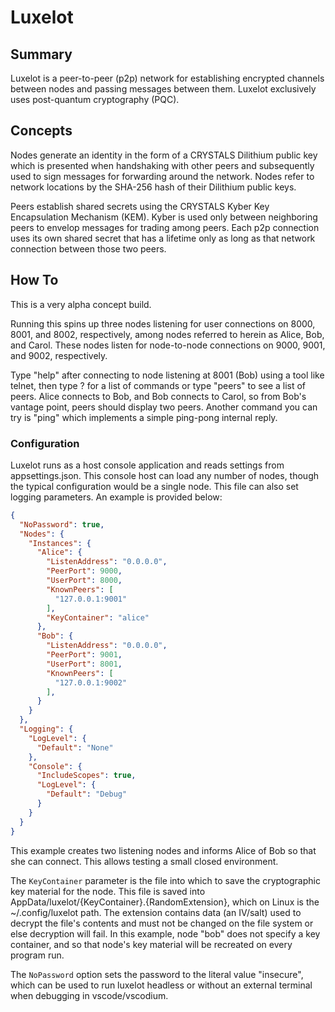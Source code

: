 # Luxelot

## Summary

Luxelot is a peer-to-peer (p2p) network for establishing encrypted channels between nodes and passing messages between them.  Luxelot exclusively uses post-quantum cryptography (PQC).

## Concepts

Nodes generate an identity in the form of a CRYSTALS Dilithium public key which is presented when handshaking with other peers and subsequently used to sign messages for forwarding around the network.  Nodes refer to network locations by the SHA-256 hash of their Dilithium public keys.

Peers establish shared secrets using the CRYSTALS Kyber Key Encapsulation Mechanism (KEM).  Kyber is used only between neighboring peers to envelop messages for trading among peers.  Each p2p connection uses its own shared secret that has a lifetime only as long as that network connection between those two peers.

## How To

This is a very alpha concept build.

Running this spins up three nodes listening for user connections on 8000, 8001, and 8002, respectively, among nodes referred to herein as Alice, Bob, and Carol.  These nodes listen for node-to-node connections on 9000, 9001, and 9002, respectively.  

Type "help" after connecting to node listening at 8001 (Bob) using a tool like telnet, then type ? for a list of commands or type "peers" to see a list of peers.  Alice connects to Bob, and Bob connects to Carol, so from Bob's vantage point, peers should display two peers.  Another command you can try is "ping" which implements a simple ping-pong internal reply.

### Configuration

Luxelot runs as a host console application and reads settings from appsettings.json.  This console host can load any number of nodes, though the typical configuration would be a single node.  This file can also set logging parameters.  An example is provided below:

```json
{
  "NoPassword": true,
  "Nodes": {
    "Instances": {
      "Alice": {
        "ListenAddress": "0.0.0.0",
        "PeerPort": 9000,
        "UserPort": 8000,
        "KnownPeers": [
          "127.0.0.1:9001"
        ],
        "KeyContainer": "alice"
      },
      "Bob": {
        "ListenAddress": "0.0.0.0",
        "PeerPort": 9001,
        "UserPort": 8001,
        "KnownPeers": [
          "127.0.0.1:9002"
        ],
      }
    }
  },
  "Logging": {
    "LogLevel": {
      "Default": "None"
    },
    "Console": {
      "IncludeScopes": true,
      "LogLevel": {
        "Default": "Debug"
      }
    }
  }
}
```

This example creates two listening nodes and informs Alice of Bob so that she can connect.  This allows testing a small closed environment.

The `KeyContainer` parameter is the file into which to save the cryptographic key material for the node.  This file is saved into AppData/luxelot/{KeyContainer}.{RandomExtension}, which on Linux is the ~/.config/luxelot path.  The extension contains data (an IV/salt) used to decrypt the file's contents and must not be changed on the file system or else decryption will fail.  In this example, node "bob" does not specify a key container, and so that node's key material will be recreated on every program run.

The `NoPassword` option sets the password to the literal value "insecure", which can be used to run luxelot headless or without an external terminal when debugging in vscode/vscodium.
